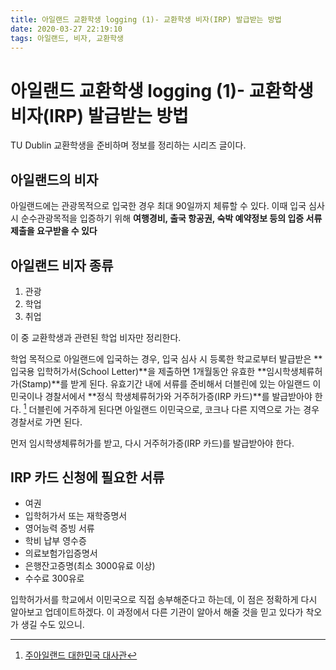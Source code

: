 ```yaml
---
title: 아일랜드 교환학생 logging (1)- 교환학생 비자(IRP) 발급받는 방법
date: 2020-03-27 22:19:10
tags: 아일랜드, 비자, 교환학생
---
```

# 아일랜드 교환학생 logging (1)- 교환학생 비자(IRP) 발급받는 방법

TU Dublin 교환학생을 준비하며 정보를 정리하는 시리즈 글이다.


## 아일랜드의 비자
아일랜드에는 관광목적으로 입국한 경우 최대 90일까지 체류할 수 있다.
이때 입국 심사 시 순수관광목적을 입증하기 위해 **여행경비, 출국 항공권, 숙박 예약정보 등의 입증 서류 제출을 요구받을 수 있다**

## 아일랜드 비자 종류
1. 관광
2. 학업
3. 취업

이 중 교환학생과 관련된 학업 비자만 정리한다.

학업 목적으로 아일랜드에 입국하는 경우, 입국 심사 시 등록한 학교로부터 발급받은 **입국용 입학허가서(School Letter)**을 제출하면 1개월동안 유효한 **임시학생체류허가(Stamp)**를 받게 된다.
유효기간 내에 서류를 준비해서 더블린에 있는 아일랜드 이민국이나 경찰서에서 **정식 학생체류허가와 거주허가증(IRP 카드)**를 발급받아야 한다. [^1]
더블린에 거주하게 된다면 아일랜드 이민국으로, 코크나 다른 지역으로 가는 경우 경찰서로 가면 된다.

먼저 임시학생체류허가를 받고, 다시 거주허가증(IRP 카드)를 발급받아야 한다.

## IRP 카드 신청에 필요한 서류
- 여권
- 입학허가서 또는 재학증명서
- 영어능력 증빙 서류
- 학비 납부 영수증
- 의료보험가입증명서
- 은행잔고증명(최소 3000유료 이상)
- 수수료 300유로

입학허가서를 학교에서 이민국으로 직접 송부해준다고 하는데, 이 점은 정확하게 다시 알아보고 업데이트하겠다. 이 과정에서 다른 기관이 알아서 해줄 것을 믿고 있다가 착오가 생길 수도 있으니.



[^1]: [주아일랜드 대한민국 대사관](http://overseas.mofa.go.kr/ie-ko/brd/m_8227/view.do?seq=1179165&srchFr=&amp;srchTo=&amp;srchWord=&amp;srchTp=&amp;multi_itm_seq=0&amp;itm_seq_1=0&amp;itm_seq_2=0&amp;company_cd=&amp;company_nm=&page=1)

